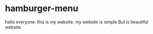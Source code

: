 # hamburger-menu
hello everyone. this is my website. my website is simple But is beautiful website.
